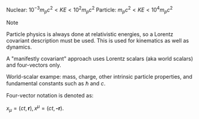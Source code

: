 Nuclear: $10^{-3} m_pc^2 < KE < 10^2m_pc^2$ 
Particle: $m_p c^2 < KE < 10^4 m_p c^2$
>[!NOTE]
>Particle physics is always done at relativistic energies, so a Lorentz covariant description must be used. This is used for kinematics as well as dynamics.

A "manifestly covariant" approach uses Lorentz scalars (aka world scalars) and four-vectors only.

World-scalar exampe: mass, charge, other intrinsic particle properties, and fundamental constants such as $\hbar$ and $c$.

Four-vector notation is denoted as:

$x_\mu = (ct,\textbf{r}), x^\mu = (ct, \textbf{-r})$.
